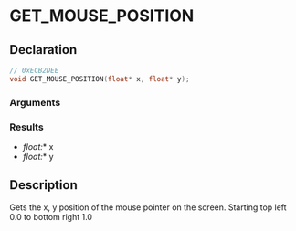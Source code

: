 # GET_MOUSE_POSITION

## Declaration
```cpp
// 0xECB2DEE
void GET_MOUSE_POSITION(float* x, float* y);
```

### Arguments

### Results
- **float*:** x
- **float*:** y

## Description
Gets the x, y position of the mouse pointer on the screen. Starting top left 0.0 to bottom right 1.0